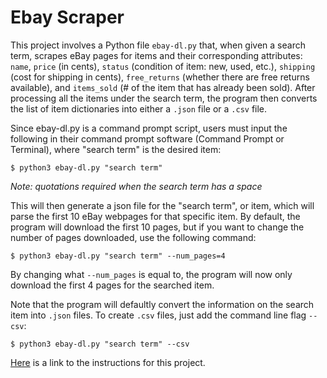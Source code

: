 # Ebay Scraper
 
This project involves a Python file `ebay-dl.py` that, when given a search term, scrapes eBay pages for items and their corresponding attributes: `name`, `price` (in cents), `status` (condition of item: new, used, etc.), `shipping` (cost for shipping in cents), `free_returns` (whether there are free returns available), and `items_sold` (# of the item that has already been sold). After processing all the items under the search term, the program then converts the list of item dictionaries into either a `.json` file or a `.csv` file. 

Since ebay-dl.py is a command prompt script, users must input the following in their command prompt software (Command Prompt or Terminal), where "search term" is the desired item:
```
$ python3 ebay-dl.py "search term"
```
*Note: quotations required when the search term has a space*

This will then generate a json file for the "search term", or item, which will parse the first 10 eBay webpages for that specific item. By default, the program will download the first 10 pages, but if you want to change the number of pages downloaded, use the following command: 
```
$ python3 ebay-dl.py "search term" --num_pages=4
```
By changing what `--num_pages` is equal to, the program will now only download the first 4 pages for the searched item. 

Note that the program will defaultly convert the information on the search item into `.json` files. To create `.csv` files, just add the command line flag `--csv`:
```
$ python3 ebay-dl.py "search term" --csv
```

[Here](https://github.com/mikeizbicki/cmc-csci040/tree/2022fall/project_03) is a link to the instructions for this project.